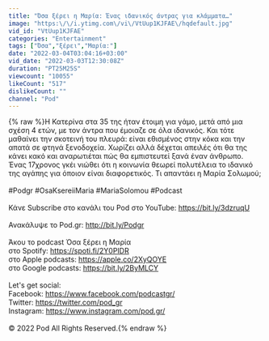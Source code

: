 ```yaml
---
title: "Όσα ξέρει η Μαρία: Ένας ιδανικός άντρας για κλάμματα…"
image: "https:\/\/i.ytimg.com\/vi\/VtUup1KJFAE\/hqdefault.jpg"
vid_id: "VtUup1KJFAE"
categories: "Entertainment"
tags: ["Όσα","ξέρει","Μαρία:"]
date: "2022-03-04T03:04:16+03:00"
vid_date: "2022-03-03T12:30:08Z"
duration: "PT25M25S"
viewcount: "10055"
likeCount: "517"
dislikeCount: ""
channel: "Pod"
---
```

{% raw %}Η Κατερίνα στα 35 της ήταν έτοιμη για γάμο, μετά από μια σχέση 4 ετών, με τον άντρα που έμοιαζε σε όλα ιδανικός. Και τότε μαθαίνει την σκοτεινή του πλευρά: είναι εθισμένος στην κόκα και την απατά σε φτηνά ξενοδοχεία. Χωρίζει αλλά δέχεται απειλές ότι θα της κάνει κακό και αναρωτιέται πώς θα εμπιστευτεί ξανά έναν άνθρωπο. Ένας 17χρονος γκέι νιώθει ότι η κοινωνία θεωρεί πολυτέλεια το ιδανικό της αγάπης για όποιον είναι διαφορετικός. Τι απαντάει η Μαρία Σολωμού;<br /><br />#Podgr​​​​​​​​​​​​​ #OsaKsereiiMaria​​​​​​​​​​​​​ #MariaSolomou​​​​​​​​​​​​​ #Podcast​​​​​​​​​​​​​ ​​​​​​​​​​​​<br /><br />Κάνε Subscribe στο κανάλι του Pod στο YouTube: <a rel="nofollow" target="blank" href="https://bit.ly/3dzruqU​​​​​​​​​​​​​">https://bit.ly/3dzruqU​​​​​​​​​​​​​</a><br /><br />Ανακάλυψε το Pod.gr: <a rel="nofollow" target="blank" href="http://bit.ly/Podgr​​​​​​">http://bit.ly/Podgr​​​​​​</a><br /><br />Άκου το podcast Όσα ξέρει η Μαρία <br />στο Spotify: <a rel="nofollow" target="blank" href="https://spoti.fi/2Y0PIDR​​​​​​​​​​​​​">https://spoti.fi/2Y0PIDR​​​​​​​​​​​​​</a><br />στο Apple podcasts: <a rel="nofollow" target="blank" href="https://apple.co/2XyQOYE​​​​​​​​​​​​​">https://apple.co/2XyQOYE​​​​​​​​​​​​​</a><br />στο Google podcasts: <a rel="nofollow" target="blank" href="https://bit.ly/2ByMLCY​​​​​​​​​​​​​">https://bit.ly/2ByMLCY​​​​​​​​​​​​​</a><br /><br />Let's get social:<br />Facebook:  <a rel="nofollow" target="blank" href="https://www.facebook.com/podcastgr/">https://www.facebook.com/podcastgr/</a><br />Twitter:  <a rel="nofollow" target="blank" href="https://twitter.com/pod_gr">https://twitter.com/pod_gr</a><br />Instagram:  <a rel="nofollow" target="blank" href="https://www.instagram.com/pod.gr/">https://www.instagram.com/pod.gr/</a><br /><br />© 2022 Pod All Rights Reserved.{% endraw %}
